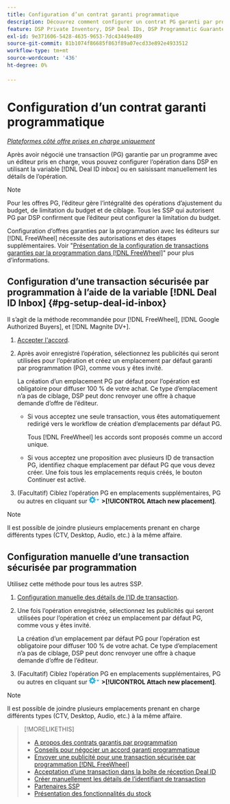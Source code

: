 ```yaml
---
title: Configuration d’un contrat garanti programmatique
description: Découvrez comment configurer un contrat PG garanti par programmation que vous avez négocié avec un éditeur.
feature: DSP Private Inventory, DSP Deal IDs, DSP Programmatic Guaranteed Deals
exl-id: 9e371606-5428-4635-9653-7dc43449e489
source-git-commit: 81b1074f86685f863f89a07ecd33e892e4933512
workflow-type: tm+mt
source-wordcount: '436'
ht-degree: 0%

---
```


# Configuration d’un contrat garanti programmatique

*[Plateformes côté offre prises en charge uniquement](programmatic-guaranteed-about.md)*

Après avoir négocié une transaction (PG) garantie par un programme avec un éditeur pris en charge, vous pouvez configurer l’opération dans DSP en utilisant la variable [!DNL Deal ID inbox] ou en saisissant manuellement les détails de l’opération.

>[!NOTE]
>
> Pour les offres PG, l’éditeur gère l’intégralité des opérations d’ajustement du budget, de limitation du budget et de ciblage. Tous les SSP qui autorisent PG par DSP confirment que l’éditeur peut configurer la limitation du budget.
>
> Configuration d’offres garanties par la programmation avec les éditeurs sur [!DNL FreeWheel] nécessite des autorisations et des étapes supplémentaires. Voir &quot;[Présentation de la configuration de transactions garanties par la programmation dans [!DNL FreeWheel]](freewheel-overview.md)&quot; pour plus d’informations.

## Configuration d’une transaction sécurisée par programmation à l’aide de la variable [!DNL Deal ID Inbox] {#pg-setup-deal-id-inbox}

Il s’agit de la méthode recommandée pour [!DNL FreeWheel], [!DNL Google Authorized Buyers], et [!DNL Magnite DV+].

1. [Accepter l&#39;accord](deal-id-inbox-accept.md).

1. Après avoir enregistré l’opération, sélectionnez les publicités qui seront utilisées pour l’opération et créez un emplacement par défaut garanti par programmation (PG), comme vous y êtes invité.

   La création d’un emplacement PG par défaut pour l’opération est obligatoire pour diffuser 100 % de votre achat. Ce type d’emplacement n’a pas de ciblage, DSP peut donc renvoyer une offre à chaque demande d’offre de l’éditeur.

   * Si vous acceptez une seule transaction, vous êtes automatiquement redirigé vers le workflow de création d’emplacements par défaut PG.

      Tous [!DNL FreeWheel] les accords sont proposés comme un accord unique.

   * Si vous acceptez une proposition avec plusieurs ID de transaction PG, identifiez chaque emplacement par défaut PG que vous devez créer. Une fois tous les emplacements requis créés, le bouton Continuer est activé.

1. (Facultatif) Ciblez l’opération PG en emplacements supplémentaires, PG ou autres en cliquant sur ![Menu Options](/help/dsp/assets/options-menu.png) **>[!UICONTROL Attach new placement]**.

>[!NOTE]
>
>Il est possible de joindre plusieurs emplacements prenant en charge différents types (CTV, Desktop, Audio, etc.) à la même affaire.

## Configuration manuelle d’une transaction sécurisée par programmation

Utilisez cette méthode pour tous les autres SSP.

1. [Configuration manuelle des détails de l’ID de transaction](deal-id-create.md).

1. Une fois l’opération enregistrée, sélectionnez les publicités qui seront utilisées pour l’opération et créez un emplacement par défaut PG, comme vous y êtes invité.

   La création d’un emplacement par défaut PG pour l’opération est obligatoire pour diffuser 100 % de votre achat. Ce type d’emplacement n’a pas de ciblage, DSP peut donc renvoyer une offre à chaque demande d’offre de l’éditeur.

1. (Facultatif) Ciblez l’opération PG en emplacements supplémentaires, PG ou autres en cliquant sur ![Menu Options](/help/dsp/assets/options-menu.png) **>[!UICONTROL Attach new placement]**.

>[!NOTE]
>
>Il est possible de joindre plusieurs emplacements prenant en charge différents types (CTV, Desktop, Audio, etc.) à la même affaire.


>[!MORELIKETHIS]
>
>* [A propos des contrats garantis par programmation](programmatic-guaranteed-about.md)
>* [Conseils pour négocier un accord garanti programmatique](/help/dsp/inventory/programmatic-guaranteed-tips.md)
>* [Envoyer une publicité pour une transaction sécurisée par programmation [!DNL FreeWheel]](freewheel-submit.md)
>* [Acceptation d’une transaction dans la boîte de réception Deal ID](deal-id-inbox-accept.md)
>* [Créer manuellement les détails de l’identifiant de transaction](deal-id-create.md)
>* [Partenaires SSP](ssp-partners.md)
>* [Présentation des fonctionnalités du stock](inventory-overview.md)

